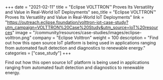 +++
date = "2021-02-11"
title = "Eclipse VOLTTRON™ Proves Its Versatility and Value in Real-World IoT Deployments"
seo_title = "Eclipse VOLTTRON™ Proves Its Versatility and Value in Real-World IoT Deployments"
link = "https://outreach.eclipse.foundation/volttron-iot-case-study?utm_campaign=VOLTTRON%20Case%20Study&utm_source=IoT%20resources"
image = "/community/resources/case-studies/images/eclipse-volttron.png"
company = "Eclipse Volttron"
weight = 100
description = "Find out how this open source IoT platform is being used in applications ranging from automated fault detection and diagnostics to renewable energy."
categories = ["case_study"]
+++

Find out how this open source IoT platform is being used in applications ranging from automated fault detection and diagnostics to renewable energy.

